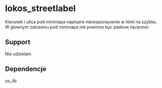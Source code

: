# lokos_streetlabel
Kierunek i ulica pod minimapa napisane nieresponsywnie w html na szybko. W glownym zalozeniu pod minimapa nie powinno byc paskow hp/armor.

## Support
Nie udzielam

## Dependencje
ox_lib
